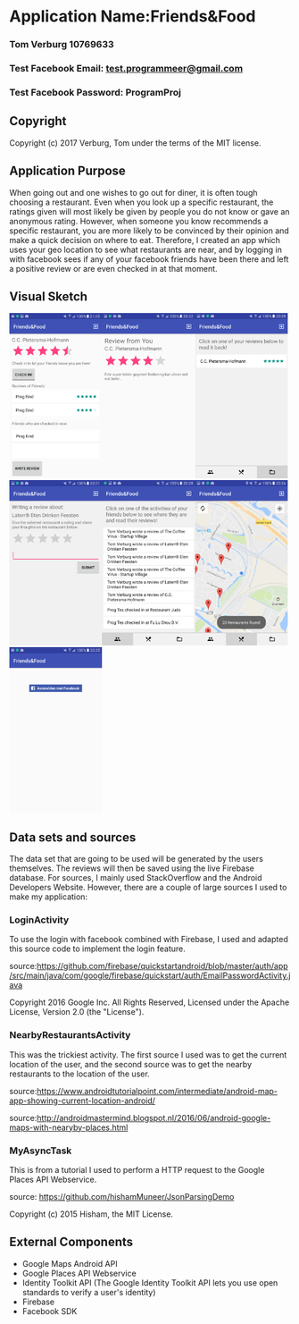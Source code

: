 # Application Name:Friends&Food
### Tom Verburg 10769633
### Test Facebook Email: test.programmeer@gmail.com
### Test Facebook Password: ProgramProj

## Copyright
Copyright (c) 2017 Verburg, Tom under the terms of the MIT license.

## Application Purpose
When going out and one wishes to go out for diner, it is often tough choosing a restaurant. Even when you look up a specific restaurant, the ratings given will most likely be given by people you do not know or gave an anonymous rating. However, when someone you know recommends a specific restaurant, you are more likely to be convinced by their opinion and make a quick decision on where to eat. Therefore, I created an app which uses your geo location to see what restaurants are near, and by logging in with facebook sees if any of your facebook friends have been there and left a positive review or are even checked in at that moment. 


## Visual Sketch
<img src="https://github.com/tcjverburg/endProjectMinor/blob/master/doc/pic_1.png" width=33%><img src="https://github.com/tcjverburg/endProjectMinor/blob/master/doc/pic_2.png" width=33%><img src="https://github.com/tcjverburg/endProjectMinor/blob/master/doc/pic_3.png" width=33%><img src="https://github.com/tcjverburg/endProjectMinor/blob/master/doc/pic_4.png" width=33%><img src="https://github.com/tcjverburg/endProjectMinor/blob/master/doc/pic_5.png" width=33%><img
src="https://github.com/tcjverburg/endProjectMinor/blob/master/doc/pic_6.png" width=33%><img src="https://github.com/tcjverburg/endProjectMinor/blob/master/doc/pic_7.png" width=33%>


## Data sets and sources
The data set that are going to be used will be generated by the users themselves. The reviews will then be saved using the live Firebase database. For sources, I mainly used StackOverflow and the Android Developers Website. However, there are a couple of large sources I used to make my application:

### LoginActivity
To use the login with facebook combined with Firebase, I used and adapted this source code to implement the login feature.

source:https://github.com/firebase/quickstartandroid/blob/master/auth/app/src/main/java/com/google/firebase/quickstart/auth/EmailPasswordActivity.java

Copyright 2016 Google Inc. All Rights Reserved, Licensed under the Apache License, Version 2.0 (the "License").

### NearbyRestaurantsActivity
This was the trickiest activity. The first source I used was to get the current location of the user, and the second source was to
get the nearby restaurants to the location of the user.

source:https://www.androidtutorialpoint.com/intermediate/android-map-app-showing-current-location-android/

source:http://androidmastermind.blogspot.nl/2016/06/android-google-maps-with-nearyby-places.html

### MyAsyncTask
This is from a tutorial I used to perform a HTTP request to the Google Places API Webservice.

source: https://github.com/hishamMuneer/JsonParsingDemo

Copyright (c) 2015 Hisham, the MIT License.


## External Components
- Google Maps Android API
- Google Places API Webservice
- Identity Toolkit API (The Google Identity Toolkit API lets you use open standards to verify a user's identity)
- Firebase 
- Facebook SDK


